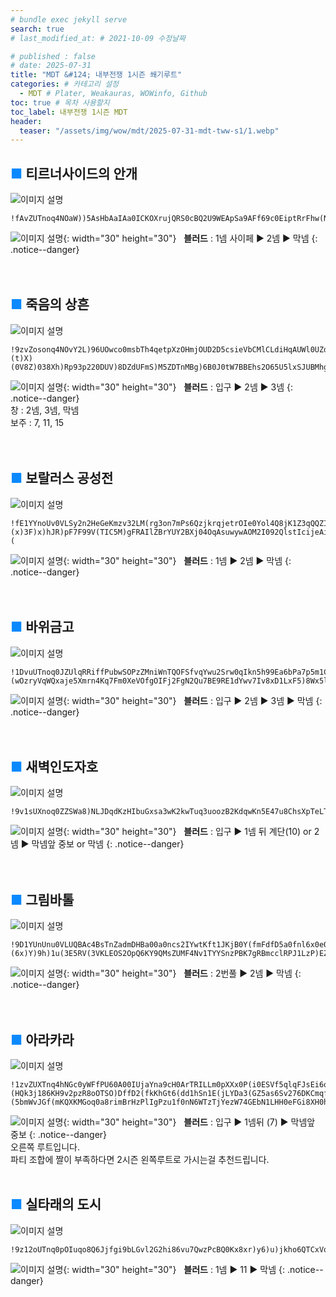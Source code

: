 ```yaml
---
# bundle exec jekyll serve
search: true
# last_modified_at: # 2021-10-09 수정날짜

# published : false
# date: 2025-07-31
title: "MDT &#124; 내부전쟁 1시즌 쐐기루트"
categories: # 카테고리 설정
  - MDT # Plater, Weakauras, WOWinfo, Github
toc: true # 목차 사용할지
toc_label: 내부전쟁 1시즌 MDT
header:
  teaser: "/assets/img/wow/mdt/2025-07-31-mdt-tww-s1/1.webp"
---
```



## <span style="color:#0b89ff">■ </span>티르너사이드의 안개

![이미지 설명](/assets/img/wow/mdt/2025-07-31-mdt-tww-s1/1.webp)

```  
!fAvZUTnoq4NOaW))5AsHbAaIAa0ICKOXrujQRS0cBQ2U9WEApSa9AFf69c0EiptRrFhw(NifJS7MyiBYzMVz4mFdhPGQFtvFFtZ4WD69h6ghuvuouv)Wy)4(BVVxBm6xp0o6uRyVMpQQyQ6HPDB17VA6GzC3vo5huvClItMr)YUHhvxAn1Rq027UVFsFWIyfm8W9bPQaQkS7PXTAHGnCeGYzaaraWCHqQAVGsYkJluwWOyjNHHicxYjeNY4SYKGYw1GEnzekJrrcNAuFyaZktJidYc2iWaa3AagJjCQiIVXLnwO8ggrkTXaLIKaeJYJ4JDQyC5OqyWXceMd5c75ZgmIy0MYgELffPjywG8CcGGZkbEwjOZiX9FTr)r7ZF(5VD8R)44F)p)1B)3N)2XV)SQExtNJC0UxRFASVXzsAX1JDd6g1wv9w9JtD9o2GhY6PUgvnhFV8MNo8PD3CTQ(9owHNMnTFVEWC7uFVRcmVUEABV(96EVd231AEtB7bTXXJmjLE10WJ6Xbp7edDrTEN3Pav9bDV(bJJIhoMuND)H1llPIbrmFgG7ZachNX9HgmjXnjl5EeVf0fmmV8qpJnH0cS)nBDExMLvNTqeD7cCZBnV5mNmWskDslfKi5Z7IBCoptpxs)IL3iMqFQScIdFpZ6qr2VmrSYUeaAB1BdeXzkKj1mKqisOwXyrfqH0TTZb38UnqNlY2XkyQ0LXjBzQsKorPZSiL4kBqwvLsodhWswGfkLJkqEjMivz7K5Lv8KYIIYSSWU85zDbognKt4Iy9oJukjalICXYCcmupGViYbRl1ziONW55IiKCIQiSGec5RidMzCrGvYY6l975paWY7gz((c(jQPWxY8Qcdfw0B7SoWVylkK518eTi055(bTiiMbEvbp7EEm29xU6799jFR3HH4xwebrky03Z(zXTnPO6xsx8gIG)A6ImL4NXTibdxtgwKvd1euyQfkgJ(GScHdrhP4KfAu9Zwg3(o7nZPRHRhCVYqty5gktAN0Iqmb2oNM5M3s8vGnxqyccebbiotYPyVO5zSw)FPF8XXN)sih6V5DgvMKAhKJOeaqsStODMscOAF)h7KBoJyhXBNElJIofQ(i1eUyodnhYq23xHrGsjWM2S2ZcqlWuivkecI9TyOi0)p02F8bT(3Dku301229WuV5pdmt1)n
```  

![이미지 설명](https://wow.zamimg.com/images/wow/icons/large/spell_nature_bloodlust.jpg){: width="30" height="30"}
&nbsp;&nbsp;**블러드** : 1넴 사이페 ▶ 2넴 ▶ 막넴
{: .notice--danger}  
<br>
<br>

## <span style="color:#0b89ff">■ </span>죽음의 상흔

![이미지 설명](/assets/img/wow/mdt/2025-07-31-mdt-tww-s1/2.webp)

```
!9zvZosonq4NOvY2L)96UOwco0msbTh4qetpXzOHmjOUD2D5csieVbCMlCLdiHqAUWl0UZdbUSDITZKHzII64QCvFv995KQL2(vTn321nn(w7LRNNgBpku02M7MgMUCZTdwNZ(5J9tb3MDtVbx)849TVUTzC(Ht2lVz(QB6HW6xBpQ2S1Up0Eu6xl4uAX3E7WS9QpIhPXB4fR9iP9iG3D4tfgoOyeHssiCnbuATPT)vcE2zOYzTuagLeOmUYO4C0zi7mp6S3nAWtjxiLcMgDteGbn7Sifzs2Wbnqik)gaa4kHofFhwMfoFqYngpgecMHWKcvk(a6Id7tryOanduuL2xFEWOtODTBeCwx1MOzdMxYaL8IwOVOf2lyb)VXz)G)(t)X)(0V8Z)038Xh)Rp93p220DUV)8DZdUFmS)M5ZDTnMBg)6B0J0tW7BBEhs2O65U5lxSJUBMhgWWU8CZ8Pb77SX1(bVXsHrjEyb8aidIxc8ARszxN8eJVDJxYs1clvLznr8bKZDjvCBtFpX)xrIsEkJ7wfsMoKmtiz0A9Bu5OdUzcU5jGGFSsWedNOem8kuiLKvTEE1EbHuKmEeuqHalrTlpKOwwGtxsvYwu2rJhSOIs4PdMul7jj2Z4d6W(u(edTm56kKqkEAz7esFV9uPCUuoMjQLdzRfSOKfOYYSXQIpZ23hQTYeafpT0Xw2ESzuYbDueMzqg4pQOogXTxlXGDLtMQgfRQ3WQQ)fOG)qSROiTr6ZWo2AwWxenLPbQsJCLJ3OVCRHEPU4Ln6ihe69u9MST)HX1ZJA86zQO1oCUoY4ewZAbeu7OLw5AwUBNblgBvkWXqkliYn6g3A0m74usxuigs(ep043tOqI9ageXq8Le1VKMNQy0cDNeL0ohzBzSClwhIUjysemrxo8As8ndk7lYcPGl3fsEKOrwfyHkaYEUGCnOSQ8foZfWUlRmzB1Nrfd65EesHIe5(Tch2(6pmALmNRnXKSQ3hWe7kbcYP1gau((RJWE8uw1e6sBF)bWQGIB9lHF28492PXWitGa)IR9bCsl)KanxTd27C44zf57Y5E3x23F16UM6QntN(oVFRFcTPl(RdsIG7NIc0kdZpFhoMbpi2o8kfasGluCTstugjAAzqfVM61OsQ5PF)x)4)8NF6XFdtYOFrS6ktGFagHqB8t6qP(PD0POesGKZy(HLemkhmmZUjOo0qf2faimACKooW8Sug7sbHsmeQwWbPVcqt8)3q7)X7T2VhDO5HUZyE6VyTF70qxyTt27NppeA70SPVy68OTR9uiaT)h
```

![이미지 설명](https://wow.zamimg.com/images/wow/icons/large/spell_nature_bloodlust.jpg){: width="30" height="30"} 
&nbsp;&nbsp;**블러드** : 입구 ▶ 2넴 ▶ 3넴
{: .notice--danger}  
창 : 2넴, 3넴, 막넴  
보주 : 7, 11, 15  
<br>
<br>

## <span style="color:#0b89ff">■ </span>보랄러스 공성전

![이미지 설명](/assets/img/wow/mdt/2025-07-31-mdt-tww-s1/3.webp)

```
!fE1YYnoUv0VLSy2n2HeGeKmzv32LM(rg3on7mPs6QzjkrqjetrOIe0Yol4Q8jK1Z3qQQZI(Bk9prUx8Geu2ozg32Ie3NNZbaxvew8PI8YQkz7VW76fY2IBItclY3kBKD3w2Wvk(BBRLOzlEx1df3WkYBhoSH3D1qVsE4kC9(IBsGioOK6hfT7kEn4Q2aRV)szZaVhI4nHMFH)qkUjO4gk(Bf(K3cRsibXjSGGO0aAsAAwr9fXrZgtxyCklMMLWOHKOKSKOi0y6SXrgJbZc1wYIIzSyskAwSUmcNno2g5G5fwLsdcsahOuAusCQn(ken8mEflkldQH4yswaHfNyJpfnrHyKPmsOPeAsysk0FqXKAR2j0qBC6cykCEHSxAHWGxCLWxCfYlSc()5k(dWV)(x)3F)x)hJR)pF7F99V(TIC5M)gFRAIlZBrYUY2BXj04OqAsuwywAOM2I092QlstIcijeAinlmmnarNih6au0RrOp)7F7FQZTwnSi05mk9sgUq(fKi2LjN76RUxkQgx)53WlV)XX15nL97)Y466o5HX1Q98X1VTt2QevWNUQbmce)xoU(2MYwyD546JYJJRlhx)ZV6DF4JJRR4182EX98FR4WHHwH6rJz9YY7MtZh6QAlB3YHmjQH)PgxFs00mUM)WXgjMljK7UtIEoKSX3n(U3cM9OCasvhSAT4HsfhR7p0AlZ3iL39LFCC9Dcf3(QnY(Et2FM8UrEyJD1krpS)J3cvXEXbiHxdVSvcpUbIYXHMgmvQ9DYHD7N8CdeVpJGJn3GFFCaEqoaokRT1WN)jjwWx1zW1TIUTnUE6tLT31)78sNcEXIAVs0bQMMh)naIl2cRnC85ieavAHkSUCl)Puz5PYhxqO7G(44Lybaw2aUdLa(jVwSQ8q5oUZR5eER8uf4WEPYLZZqGxJawh)iWsviNQ2J2H8QI31I54QRnG(EEZruwCGlB5VO(qxMxFBouIV1bP1ID7bWsaLq3qBlCW546gz7UF0f0TAybiHUX1hkB1DcCYnwY9wv0XoXHYordIms4m3LOU8u7LMnu0NSHIsIUmZSHkml(YNSx8pi3E3jPe6(oUQJxQ6D9lun97f4UfO6zSFWIGu6pGRw2O2B2y9OMrpaxea8DpYO)P2Ev5Mg(cbmg0Azhs56yVPefi4BnTsPs1WRf8MkiSRmn5vLTTY2w08laqyssThbZT6fTvLoX6abuxhS)UCRsGRUzqPK69(Nk7QCaNPXWKVPttiEWjwyNP4xzuQxbSqpgS8tIJ8xuR(7HfShtHk(o7AxZ3E3xoth)Zw6w73fN0I2LI5pVsW7GK8rXw529C1xCc5Fc33MdsBFr371NkPt3R63FFjkvnGihbr4moELaokcfsZ42ltyw0zwKObhJwdVWD6kbgbUWnfU8mIfKXYO45(rMReyjHHHbWvcmwwaLX(FCLGw6AVEEo0bjPKSKeAsaCzkle9NzdnbconnoLetdZOr))dn8HbrvrE47L)X)8F)Vw)WFzvrETrSO3LCpodJEOOHUo4m2BHJt1dezFoFaWP75n6nxDIA1hQR75Z3uQtH12RhA3bhxOhPkmdVQLFaNBAtrEpVHBsQ5Qzg6gE0T)4tFYDLnr3tuSNWFI1)W8NNYzK3utehjzbuLDqpOFRdG)ZZD74bmZ8b2lDn5km2pMXfZtAb)1Bsk6I4Zyb(tWzliZ0wKq)cpXKZjR9IpZp(6KXMsMPHTJqzhyYnEKBKhLU6n)Lz(lXIhKuFqkm9m4PogkFKYm8PRISUezYUrOrwqdHH(nqIFdyWr2u744lxwPviT45HnBPMSzifsMFiz(ysKFMt9cCqqDnFZKPKexTUaimpX8EA2FcVUgxoXvy2oEjL5vlM5Tzo(5SxLv8en70yTeF2ZYwUcPkeBLPGsCWqMtcPLTZJjJrG43EXEOZuvev8CBmmRg67D6K3y60eb589vAD)elyQfIBZJr1o9HilNLvmlqMGI05qmV)ycLwUzZOwNskXpOSPYuJU2VVtMnvM(BXxZYWatEqnVKAaxufgz0KXoXyizb1fv8ufKvApx)mB(1Usd8rz6cmNK9mHBwqBl9fk6W4fpL(SbqRODBWnNo4Ja(N2QMBRxuZR8kcYIIWr1(LIp7z10UdOMCLSihtfy2IurxewtsYEkz6QqxnzoYLv8C6EtMMGWLYUKIN7mEt5qwWIKfS4uawUx7mDl12)Plc38bLZbLSiOXfpvPnfuh)LTiOgn(89myk0NpBVn5S91wbN)LP6GB(o02WsCh5yTI6F0Z5kp31sgAEQ3O(7EUHsx8u8ZeVPJe1JDCOsa2KVHVBq0GdAa2Mx3X57LnvVtkA5v4ShU3yd1jo)oTLvI6AX2Hg1JgeQ4)(
```

![이미지 설명](https://wow.zamimg.com/images/wow/icons/large/spell_nature_bloodlust.jpg){: width="30" height="30"} 
&nbsp;&nbsp;**블러드** : 1넴 ▶ 2넴 ▶ 막넴
{: .notice--danger}  
<br>
<br>

## <span style="color:#0b89ff">■ </span>바위금고

![이미지 설명](/assets/img/wow/mdt/2025-07-31-mdt-tww-s1/4.webp)

```
!1DvuUTnoq0JZUlqRRiffPubwSOPzZMniWnTQOFSfvqYwu2Srw0qIkn5h99Ea6bPa7p5m1Cj2HKYsuwXTjo2Cg(M3mZBOOtqjFmjolpxw9jEDJqwLSmGHsIxllL13KvYvk(Fxvi1UnzT87twstIRA3TIx)22gLC3B12BswYaeBvsZhfvBsod2QXH(9(PSYwEdG4sK9f9p4KLEjl91VQ0FYXWfmSxaJ65rc98zHHrjfVmGm6S)eNdPb(rmQpctyrmcr7S)OZeRZGBiJNusaLgGd1UfyObA05GEK9gnCrOVNhd2GVVpHfe2JVsxnCC(ckjkc4qqaoYdtdy947RDrPRrwAW8dX(meleYpGmH9SDOAyCoCszcnAi6ugqEN0c6KwWNWI()Xk(9WRp9JV)Zh)3U0F(4pE6)EmjExUqRmkQ58TYYCT)dF4kPOINNSkjEfFtROulfm4f3kYtIp)FAE)LBVg9xN9UK470scJgRTUMxPUPTS0W1dle3UQKFhV0eHArH6DffnCLrfP7)go2775TvB4YkJefbvcG78D6OduPHxYxR068(C1qO9q4CfKU1bSPo4RvoqlgKedVzIoDIoCuN9mGqmuvpCa1Qcp4FdiDaUax4SYbIlO0jqqPEUZbwxyU0J4WaSl2yxudMGArGNZadZj3o4JFUM(dZj0bmpkDTPZrssSdqEEff8vJJBMcigpZ)XHmRLiJLWKzJiJz6yiW8Ic3jMXHWEgJ63NAWuGBvInPw6wRYr6eWHf9HWBEJEGNJOmqjCIZjo90iAcGwQIWU7AuDmxq0xYdNuwdEMo5y32E8WHwzObCMjk0KPNr4iCyZffUNZOg3jDOZ5QiSHjQpmdIg9puZISPX4GEHmSFLtapO)SH1Q0pyJ6KqHt4aY2rq9NrtFgTdDIgdr6JazseSAstVFCd(ZvlorU)Pl2MjY0n1BrN(iwFq0DTJ1sdWJpetdatpMFuOPmP1hpwNSenzMa7DuFJDOVnwnpucioJ54bAEcXLPBDGdJyGhyRnCwXQFVVUtGZuyKJsXHzbtZFmqhKcrdnkxO9hKbZfyiYeDd6qtvnwPWONjL7vm9p6uU6RWZCgE(sCL(gr52pEbdUfseHfg5tGRuq13tGysOlEzyuuegwgJIyEmOldMSZdMK(mDoh)0JFVNoZGM6Zi0qQhCBikJbLdy)(wOzryVqWQxaje5Xmrn4Kq7Fm0XeVOfgOIFj2FgN2Qu7BE9RE1dYwv7Iv8xD1LxF5)8Wx5lfK)Or87332EDv4D3hfV56ldiVP7Qp)bErDg8G5QnDPNXZ29LU0Vjkl7svz1B4QU09Lzpa3qTlnRkVlnN3OQLp0L(5pjlZuIsExA8EXT8MVSOl9nG)WuwxkVIxV5Hx0LkGvARk5znB5ag)zwTAlSJTzW1rRFHgpLSkZg(mDypgwaIkGmBHfYQ5zqqERuwNlGnblTtEhFhCZJE2Pe7miPKGPSQSn85a(IEFZUtk0BPwSzdV2STDznq843VVuQVro8(IA5oG1loFXYfVzXVaRScQrl0LQUuGo5qLOqwFCI1hIduquTwAjwE2oyLfDx1D1hZQUT51DP3aXsFVOU01qcwaxi6bBc0tqDa7sH8SUmBVU5OJZU2sLyVoPAmjfG4LC4s(1Aepx0SNdLYphZfn7eR7s)aCdUA4RlKPde0H)1mitknvq972lBAeW18(nBG3xlVtKRlyqVr)NTcEzoeIZVjgG)9TI13Qj5GwyEptZsqdoT8QK22cSJmWKSAnFHvNtMPZri2cQvNtOSf4toIemFWocJddq(rik8BKV7GDaXd(AbimZZlmimO30ZdnCaY348B1MJZfffI1qr)b7rIj)p
```

![이미지 설명](https://wow.zamimg.com/images/wow/icons/large/spell_nature_bloodlust.jpg){: width="30" height="30"} 
&nbsp;&nbsp;**블러드** : 입구 ▶ 2넴 ▶ 3넴 ▶ 막넴
{: .notice--danger}  
<br>
<br>

## <span style="color:#0b89ff">■ </span>새벽인도자호

![이미지 설명](/assets/img/wow/mdt/2025-07-31-mdt-tww-s1/5.webp)

```
!9v1sUXnoq0ZZSWa8)NLJDqdKzHIbuGxsa3wK2kwTuq3uoozB2KdqwKn5E47u8ChsXpTeLTAB3qau1RE8XQELObB(OP(6MMH(RS7p0o0BQ4sSP(MHUH9xEDN17TVV3neGT4DnpAQeM6(XDBT7Vy8GFy3fH4hmvsGXr)qCzB)TMZHuJaY5E11DJ2daJv40JWpIPczQOHN(WQIaBKeexkqiMcrLkL24oJZMbtxawj4uTuqXeMulzSay6mywcmadhrkyCHGtuby8OmWZG5zMrZb2OOiKesGsPmjxL53hQgfG3iyAnOboNOrebxM5NgG4d1OKmKufHkXsfC(aXOYQDQAebRwuMWZb0NkagDYi4tgHCIiH)R92hHNp)9F88VF6))1tM6DnTbtHBV1E3qxta60I)BOT32y2AQ3AVDSTl4cIuvp22yQVNqV7FVQ5B)ZiKZdb3q0EnUFVT3F5yxhaMp9I6XTD2hSDXDyFRZ)bN7G1pzGIYlJ9DJ93Ah6JUtmCubzB3f2DqkhSD2B8blE(yYdj(zy7k9ILLasSeqFLHe(TW25ZZgqbWHG)ksibjzSer6yL0rljIu4pFbRcbQ0QNGOlTOlsMSizhhvA9tqKrjPkfdRKVY9N2eoxZrxddc5C2TfZbziOIxvHLMS3V0vp7ylPJyDUKd3FmPzEyM5zOkQk1Q0lyfTcRn4GmNH92TW40LAQKMgkk2xSi(ogA1wvAe8OIj8YmtRuP6qwJP5V16B5rwCHylhWxRpHNSFf9x1XwrHs4Rw7JTYCTV87cXorSQ9Y(ewuQoDb7HmsoV1S2ZDKOR6fnHPAZrPixiL4K)W2pbJ1tJW19H7BAsl3WLmbdPHcjMX0se85vw8ZRBoJljuo8vAgwYzucne64hOHrHZdQV(pp9Z0rG8kQfuPwlWiPeUjrre58JuJymPqqH7iqykpCFfJDsQPVw1CoCnNstisbxbxhd5lsudxPbchUheU2IGi43KAO68fR9(qS6MwNR9MXo)xJnlVX83)
```

![이미지 설명](https://wow.zamimg.com/images/wow/icons/large/spell_nature_bloodlust.jpg){: width="30" height="30"} 
&nbsp;&nbsp;**블러드** : 입구 ▶ 1넴 뒤 계단(10) or 2넴 ▶ 막넴앞 중보 or 막넴
{: .notice--danger}  
<br>
<br>

## <span style="color:#0b89ff">■ </span>그림바톨

![이미지 설명](/assets/img/wow/mdt/2025-07-31-mdt-tww-s1/6.webp)

```
!9D1YUnUnu0VLUQBAc4BsTnZadmDHBa00a0ncs2IYwtKft1JKjB0Y(fmFdfD5a0fnl6x0e0)HYxwKY2zsmmIep8CFDUxYKbZ(ywArzPQ9ozxFTQnBnLdZs3QAuD3w0ihgKFOTszGT4DLFoBnllTD8Wgz37g7huhENz9(S1CnJJdk7J1T7YUrVvla)EVROzu2RzCn09L5dkBniBn289G5POfwXrakNbaebaZfIKSQROKay8cWcgfNWzyiIWt4eIbmoaM4aRHbTizekJrrcdmQ1nGbWupZGWcReyaGR3agJjCQWZ)GjBebEfJKKO9bkfLaqmk3Zp2azWKJCUbhlqyoKl0XN2zeEVDoByblwKMGHfsERfGG3Cf4BUc6nwX8B6G8Z6V)2)8YR)5)(6x)Y)9h)1u(3E5RV(3VKLEOS2OpQ6KY9QMsZUMF4Nv1TYYSnzPBK7gRBmcclRPJ1LzP)EZhU7xV923VAZZzPpAegwL2yxNSD42XMgnyX8lsh30iFu2yTqxD1WVuv1lhmAPHzqVFSDNu1AvOqDqPDD5bRzbzP9Yg52bJo3hRcZoFqBOyb5hpMeqMKqKEefR3qh1td(EdDuxb0)eTdhsNWIzZOKy(ibtqwyv4cszmqSs3buevM4XKYIwGUGNkkiUjWbpXb3R3CoLoTzCAiXYgKgtp)7Gh7WtIttlIoN2M6D61w(dEiU0KaJ688fPf1aO3bewsewssITbjIraOQsUjBU9mmRigdswvLDSRKEs5FUOXIQ7h3Bj0yHSJnP0luW5X7fFrXIPp(KQDiCPzN1PBOm0LtUqmfQ12g(tsWbYzXK7uujEYrXbKZUUuEsCabVyYgoRu9fU5oLaJ(HQZJdhcd6wM6nFONxVcd5qhdcNJtIcyF95482auVl42H1N4lcvCS)WMZ6Nu7crZcIrEEzh5nIRqsoealvfU6FsiD5iJFczhj4SI(SBGxKVDTE2EtZwT(J4SIHTP2L2p9KKHqokUfl00cTgE2G(JtxiXi(()ljAqotjIniKT4jA2LuDhBFrW46inoRdrHO)uTrYCvooDnpLXMUqUoMLhEEMg18HzhSXTfAHNu8fsBrhvGxW93BE888vJbmjyXXeC0P3x6KdezP)VygQUUzlma3GlVGh5g17MXIilmc6CvNXi0fgb5eai3yqKBCV(MwwJK4gpcSgb76lW2gJ1ySp8jU4htDja8YanC255krKr2CIcZ3bDulHIf2(l5O28j9TdMVjqAR5URLUhxXmx8dXWebeWXmZn6i2iC1vuHGcXmkLW5cimXVe27N3yc50xF5lET0zuZPakaJ1flmbKO9m9(joQjccwFpwnVCbLj4(LEdQXNsDkbqV2o(k9kuc5A8PB93uJt5BlANYVVUPzkFLQBN8qr)GSBk)J77uT7g7NYFAVud5MgLQSrFxE9wuhK63VPy79t5fTLt5FY(EzB)yNCkFyFH(PNnSVV4rPzb14U9t5Dk1b9YQP8hAk2QxyFTMNQ6o51t5Fy4h1pm2lRgBCG22il0EsHgI8PPCvLHAd)Df9A2EqBF9oQB9V2XUMT(HFs7DJdgKppL3QgC89urT(VuA89Y2s91cToz3IyRs1zaRr3Od)FWLAjNLA1xB)AOl1ssexZpn1oZOJatZrqmXqumrRzWiU(FdbBkRyxfxqGaigqtqmEIgZ3PIB9hRY9jP8ERtvwxvvVDSz4zxxA2)p
```

![이미지 설명](https://wow.zamimg.com/images/wow/icons/large/spell_nature_bloodlust.jpg){: width="30" height="30"} 
&nbsp;&nbsp;**블러드** : 2번풀 ▶ 2넴 ▶ 막넴
{: .notice--danger}  
<br>
<br>

## <span style="color:#0b89ff">■ </span>아라카라

![이미지 설명](/assets/img/wow/mdt/2025-07-31-mdt-tww-s1/7.webp)

```
!1zvZUXTnq4hNGc0yWFfPU60A00IUjaYna9cH0ArTRILLm0pXXx0P(i0ESVf5qlqFJsEi6qo6hQDxBVRwrndN5Bg(nJgd1CRjjlpVP(d22UYMAZoPIAsURPQP99zv2(E7BRlACQT5z5F2SlYKup8WEB7Bg66BE4no5DMDkWId9n(LL1hmxdB1RW0E)qw1GTdS4okEX9Hz2rm74UR9UvbcUrXisveHi0eUsRJnfVwkwvMVrzDKKhRI4uMqfRecNY8vLfOYGAuVMrczuKKPDQj9WGUQSCYYKvb3O5eIc2aNZfkPEY(9USrGY3ejIJbmiLSyclsQMSp3PsVlhHWqX1mUIQ0q8bGrpH2LSHxz9M0eDvq8ljGsErj0xuc7fK4(pP3(z463(R)4R)9)9T)9lWvtYd5LoErrR1ESPk3P9YIFUPS2MB2Bs2Bpmuw5icERLmuMBs(0V)R8Vt)JLFSxclCecpdBOT1w3)(HQk3j186KH9v2pzR8oOTSO)DffD2(fkKhGt6(dd1hSn1E(jLYDa3(GZ5as6Sv276DKCmqfU99i4SqY4TZja4dhpX4roDD3j93e5Vr5Vr7tCbuwLFNrZeZvkxOeLxcwrb5Scc8xGrMWGaXbccg37BwS35aH15DMcnlceoZrj2XjEcWoonex8PqcpxD6GwlOasUaWvKfb1Dl01j6W8gMGjwDWqdZ2KmCaJHWKJGwGPtxmHjqUoec6Wegng3nzdIkKKWk5jvXKlvJS24qqmzg6wBJjx6unzyqZZDhiMP6)5Nsiff29RL5BsUNLdCXjfJtkgNGN85o)(5bmWvJGf(mKQXKMGoq0a8rimBrHzPlIgPzu1f0nN6WTzTjYezW74GEbN1LHH0eFGi8XH0hgrEcNYSTjZzC5LwtOPM4n4dXs2f)PrnW(DXyMdjJugM5eEFcfZ(QnFEjOzvqFq55u3vCUwAhgSibLIeuksqr6Zs4X24q2fjJO1NT6CLlBUYn0C8ZPAlbaUVOnoKJ5o)6tjJlgnO3s8MhPNsRHwumzr(gl6jvRwuVzlyAsnTrXMeAuycLHnrCf(UqxHXKgBUeJv8ygdPTNquD5(BN8cY91Hh004xMY5eJfNIf6aY92Hfwlmz(s0VAyP52ltEWQk(YHbYOxX3PyXZiqmmJO(L4Do8oRvJ)vyn7)i8(PLxgLu7gDkhxEJKsHjwusy8dyWdbfMuq4rZnWedW0ieotPjkbH5fnpRbeYx7c6KV(p)jce2PMorizx5nvYRzAYvQt361vnn5vWiCMLU)BXMIWLm4dmlvmbw4aGaXMqQvubNr5kIKa9jrrBDWV1zhtFUzODmLvNpMU4WX0NoARH39dsk7Fv3yARnl)5X0SdzL1iCeNdhUuQC4qWG5QIOHWrlvkASMOfXAgqwVeCojELN5Givmm1idmredY8KqhelH55yegCOOPm(fDWBRhtRAEYfv3BFggnUgIF)ioDF)yAH1wbxHbPgt7BgtpaF76BZkpCS39KNYAZHmXVu(Q7Z6ZavlbZ1Fe0(HY88k43hZ6pcZ8mMUhsvUbC8l8QSZ2oSVmd2XpLnu5qqMlJ7LL34g0Am9Dq(UZcFbWSFO3HaVbsAga9Y8hlLvGJpARE0FWbEP1(ywlS5IgWMTGMwaJdD2CeFhb0FP49QzY)tw79E2yEzrr5Ddv9pJfAM))p
```

![이미지 설명](https://wow.zamimg.com/images/wow/icons/large/spell_nature_bloodlust.jpg){: width="30" height="30"} 
&nbsp;&nbsp;**블러드** : 입구 ▶ 1넴뒤 (7) ▶ 막넴앞 중보
{: .notice--danger}  
오른쪽 루트입니다.  
파티 조합에 짤이 부족하다면 2시즌 왼쪽루트로 가시는걸 추천드립니다.
<br>
<br>

## <span style="color:#0b89ff">■ </span>실타래의 도시

![이미지 설명](/assets/img/wow/mdt/2025-07-31-mdt-tww-s1/8.webp)

```
!9z12oUTnq0pOIuqo8Q6Jjfgi9bLGvl2G2hi86vu7QwzPcBQ0Kx8xr)y6)u)jkho6QTCxVqgIZzUWZCgs74UhDfpxw21(K)056UwxUYWDfV010D6Zp34db)hBR6qyRwR8BUCTROT)4b)Pp0Fo0D8dO9ZUCtmI9HU0R1TV6EF01eGbFF65ME)5yeZ50d8FWLZC5c8zaFBHHDgGPmAgtAzcJ1M5QENsodwScSvRezgTGdstMrkrWIzWscCegpHulvATcSimvQm4ZGvdrMnByNvWyMOdcHqAu2H4hq2yb4DAzwwSgukiJbALzi(cesa5iQmmclimCJnU)IfJDOANyJey7kAIpBi7Eg4S7AHFxlWDSGFkc(VfF(WZ1L(t)4h)0L9p(M)Y(V49)rZ3VS)HU(G)NUS)hGl7dDXVJPP4yznkBQo59V11uIbB6LFPRU1x6o4ko4FTVUb1jPKv0xxgD94V92V(u4lpiJ(8vuVKeG9No5BdFUVPjcoBAHI(dn(V6Bsz4uDv4tvvN9buIfMa9Z9TV67AtcxoxI7i)XuAzUIZ(g)lbu(pqbzON)zmrl1PpoYkaQJwitxS0SyCzBqMaq9FD6vtQ0WrKiPuXI)nfWXqaR7Kum4dIikkCtcZae7QyQ1SLJheKmkiRMBeRZJLGKrBlgv88u1dWQmuPyZZuJrtTkAaLqbPMfevig4cImej2ixOWnqUqNksHjfKCHf7wXVJRXrooUgp6NCGrKcIsKYbobwmKNQLXYvuI088uD2Ig1iggRQYFyAywTSxQ3ep4RQCJZZ2TWdU5X9voxYX05MMV5B5TyP3WMAMSvEVkDc3ItpGBvhtPbLUtTnyvLaSnQ95EpLyy5gCkJlNuM5sCn42gZ1N)aKIjjyKj9c2NJTySnJQdtsVGY1mADgHItdxJNODvVDUsO6spjvWmQDlpieOnaq31akAuqtPHskoFyO5d7W8bgbAyq8)kz4KkvTr7zqAmc5AkjC9j)3YvevrmfruepLr8eDaaxFttjmwrWwf)SOBWv5exE75B5k6eP5TO4wfiAM0oBnISqMrAk7gGMhStZ030VHLstUEvflCHHpfDh(94vath3x0I)ULs61DsnZWuaNLjusvgEBUmjo29U4v3wWAI)MaP0OJ98OPXl6Jz59ipu8V)ZFtKlCtOvmlWK8OZGXOy8fH2ckwmBcRWYSM4jJrtY7f64w4VI3gJ2kkRRQQFPVj8DQR6(V)
```

![이미지 설명](https://wow.zamimg.com/images/wow/icons/large/spell_nature_bloodlust.jpg){: width="30" height="30"} 
&nbsp;&nbsp;**블러드** : 1넴 ▶ 11  ▶ 막넴
{: .notice--danger}  